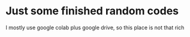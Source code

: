 # Just some finished random codes
I mostly use google colab plus google drive, so this place is not that rich
